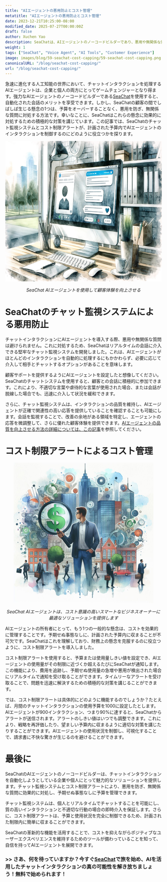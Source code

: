 ```yaml
---
title: "AIエージェントの悪用防止とコスト管理"
metatitle: "AIエージェントの悪用防止とコスト管理"
date: 2023-12-21T10:25:00-08:00
modified_date: 2025-07-27T00:00:00Z
draft: false
author: Xuchen Yao
description: SeaChatは、AIエージェントのノーコードビルダーであり、悪用や無関係な質問の防止に関する顧客の懸念にどのように対処し、予算内で運用できるかを説明します。革新的なチャット監視システムとコスト制限アラートが、AIエージェントを効果的に管理するのにどのように役立つかをご覧ください。
weight: 1
tags: ["SeaChat", "Voice Agent", "AI Tools", "Customer Experience"]
image: images/blog/59-seachat-cost-capping/59-seachat-cost-capping.png
canonicalURL: "/blog/seachat-cost-capping/"
url: "/blog/seachat-cost-capping/"
---
```


急速に進化する人工知能の世界において、チャットインタラクションを処理するAIエージェントは、企業と個人の両方にとってゲームチェンジャーとなり得ます。強力なAIエージェントのノーコードビルダーである[SeaChat](https://chat.seasalt.ai/?utm_source=blog)を使用すると、自動化された会話のメリットを享受できます。しかし、SeaChatの顧客の間でしばしば生じる懸念の1つは、予算をオーバーすることなく、悪用を防ぎ、無関係な質問に対処する方法です。幸いなことに、SeaChatはこれらの懸念に効果的に対処するための積極的な対策を講じています。この記事では、SeaChatのチャット監視システムとコスト制限アラートが、計画された予算内でAIエージェントのインタラクションを制御するのにどのように役立つかを探ります。

<center>
<img height="450px" src="/images/blog/50x-all-seachat-agents/build-your-own-chat-ai-agent.jpeg" alt="SeaChat AIエージェントを使用して顧客体験を向上させる"/>

*SeaChat AIエージェントを使用して顧客体験を向上させる*
</center>

# SeaChatのチャット監視システムによる悪用防止

チャットインタラクションにAIエージェントを導入する際、悪用や無関係な質問は避けられません。これに対処するため、SeaChatはリアルタイムの会話に介入できる堅牢なチャット監視システムを開発しました。これは、AIエージェントがほとんどのインタラクションを自動的に処理するにもかかわらず、必要に応じて介入して相手とチャットするオプションがあることを意味します。

顧客サポートを提供するようにAIエージェントを設定したと想像してください。SeaChatのチャットシステムを使用すると、顧客との会話に積極的に参加できます。これにより、不適切な言葉や虐待的な言葉が使用された場合、または会話が脱線した場合でも、迅速に介入して状況を緩和できます。

さらに、チャット監視システムは、インタラクションの品質を維持し、AIエージェントが正確で関連性の高い応答を提供していることを確認することも可能にします。会話を監視することで、改善の余地がある領域を特定し、エージェントの応答を微調整して、さらに優れた顧客体験を提供できます。[AIエージェントの品質を向上させる方法の詳細については、この記事](https://seasalt.ai/blog/58-seachat-evaluate-ai-agent-responses/)を参照してください。

# コスト制限アラートによるコスト管理

<center>
<img height="450px" src="/images/blog/59-seachat-cost-capping/59-seachat-cost-aware-businesses.jpeg" alt="SeaChat AIエージェントは、コスト意識の高いスマートなビジネスオーナーに最適なソリューションを提供します"/>

*SeaChat AIエージェントは、コスト意識の高いスマートなビジネスオーナーに最適なソリューションを提供します*
</center>

AIエージェントの所有者にとって、もう1つの一般的な懸念は、コストを効果的に管理することです。予期せぬ事態なしに、計画された予算内に収まることが不可欠です。SeaChatはこれを理解しており、財務上の懸念を克服するのに役立つように、コスト制限アラートを導入しました。

コスト制限アラートを使用すると、予算または使用量しきい値を設定でき、AIエージェントの使用量がその制限に近づくか超えるたびにSeaChatが通知します。この機能により、費用を追跡し、予期せぬ使用量の急増や悪用が検出された場合にリアルタイムで通知を受け取ることができます。タイムリーなアラートを受け取ることで、問題を迅速に解決するための積極的な対策を講じることができます。

では、コスト制限アラートは具体的にどのように機能するのでしょうか？たとえば、月間のチャットインタラクションの使用予算を1000に設定したとします。AIエージェントが900インタラクション、つまり90%に達すると、SeaChatからアラートが送信されます。アラートのしきい値はいつでも調整できます。これにより、戦略を再評価したり、望ましい予算内に収まるように適切な対策を講じたりすることができます。AIエージェントの使用状況を制御し、可視化することで、請求書に不快な驚きが生じるのを避けることができます。


# 最後に

SeaChatのAIエージェントのノーコードビルダーは、チャットインタラクションを自動化しようとしている企業や個人にとって魅力的なソリューションを提供します。チャット監視システムとコスト制限アラートにより、悪用を防ぎ、無関係な質問に効果的に対処し、予期せぬ事態なしに予算を管理できます。

チャット監視システムは、個人とリアルタイムでチャットすることを可能にし、質の高いインタラクションと不適切な行動の場合の即時介入を保証します。さらに、コスト制限アラートは、予算と使用状況を完全に制御できるため、計画された制限内に簡単に収まることができます。

SeaChatの革新的な機能を活用することで、コストを抑えながらポジティブなユーザーエクスペリエンスを維持するためのツールが備わっていることを知って、自信を持ってAIエージェントを展開できます。

### >> さあ、何を待っていますか？今すぐ[SeaChat](https://chat.seasalt.ai/?utm_source=blog)で旅を始め、AIを活用したチャットインタラクションの真の可能性を解き放ちましょう！無料で始められます！
